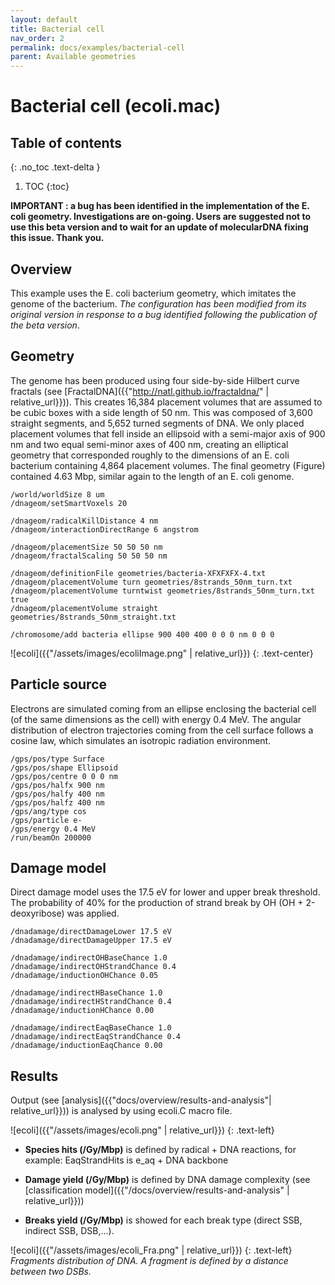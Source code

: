 ```yaml
---
layout: default
title: Bacterial cell
nav_order: 2
permalink: docs/examples/bacterial-cell
parent: Available geometries
---
```


# Bacterial cell (ecoli.mac)

## Table of contents
{: .no_toc .text-delta }

1. TOC
{:toc}

**IMPORTANT : a bug has been identified in the implementation of the E. coli geometry. Investigations are on-going. Users are suggested not to use this beta version and to wait for an update of molecularDNA fixing this issue. Thank you.**

## Overview
This example uses the E. coli bacterium geometry, which imitates the genome of the bacterium. _The configuration has been modified from its original version in response to a bug identified following the publication of the beta version_.

## Geometry
The genome has been produced using four side-by-side Hilbert curve fractals (see [FractalDNA]({{"http://natl.github.io/fractaldna/" | relative_url}})). This creates 16,384 placement volumes that are assumed to be cubic boxes with a side length of 50 nm. This was composed of 3,600 straight segments, and 5,652 turned segments of DNA. We only placed placement volumes that fell inside an ellipsoid with a semi-major axis of 900 nm and two equal semi-minor axes of 400 nm, creating an elliptical geometry that corresponded roughly to the dimensions of an E. coli bacterium containing 4,864 placement volumes. The final geometry (Figure) contained 4.63 Mbp, similar again to the length of an E. coli genome. 


```
/world/worldSize 8 um
/dnageom/setSmartVoxels 20

/dnageom/radicalKillDistance 4 nm
/dnageom/interactionDirectRange 6 angstrom

/dnageom/placementSize 50 50 50 nm
/dnageom/fractalScaling 50 50 50 nm

/dnageom/definitionFile geometries/bacteria-XFXFXFX-4.txt
/dnageom/placementVolume turn geometries/8strands_50nm_turn.txt
/dnageom/placementVolume turntwist geometries/8strands_50nm_turn.txt true
/dnageom/placementVolume straight geometries/8strands_50nm_straight.txt

/chromosome/add bacteria ellipse 900 400 400 0 0 0 nm 0 0 0
```

![ecoli]({{"/assets/images/ecoliImage.png" | relative_url}})
{: .text-center}

## Particle source
Electrons are simulated coming from an ellipse enclosing the bacterial cell (of the same dimensions as the cell) with energy 0.4 MeV. The angular distribution of electron trajectories coming from the cell surface follows a cosine law, which simulates an isotropic radiation environment.
```
/gps/pos/type Surface
/gps/pos/shape Ellipsoid
/gps/pos/centre 0 0 0 nm
/gps/pos/halfx 900 nm
/gps/pos/halfy 400 nm
/gps/pos/halfz 400 nm
/gps/ang/type cos
/gps/particle e-
/gps/energy 0.4 MeV
/run/beamOn 200000
```
## Damage model
Direct damage model uses the 17.5 eV for lower and upper break threshold. The probability of 40% for the production of strand break by OH (OH + 2-deoxyribose) was applied.
```
/dnadamage/directDamageLower 17.5 eV
/dnadamage/directDamageUpper 17.5 eV

/dnadamage/indirectOHBaseChance 1.0
/dnadamage/indirectOHStrandChance 0.4
/dnadamage/inductionOHChance 0.05

/dnadamage/indirectHBaseChance 1.0
/dnadamage/indirectHStrandChance 0.4
/dnadamage/inductionHChance 0.00

/dnadamage/indirectEaqBaseChance 1.0
/dnadamage/indirectEaqStrandChance 0.4
/dnadamage/inductionEaqChance 0.00
```

## Results
Output (see [analysis]({{"docs/overview/results-and-analysis"| relative_url}})) is analysed by using ecoli.C macro file. 

![ecoli]({{"/assets/images/ecoli.png" | relative_url}})
{: .text-left}

- **Species hits (/Gy/Mbp)** is defined by radical + DNA reactions,
for example: EaqStrandHits is e_aq + DNA backbone


- **Damage yield (/Gy/Mbp)** is defined by DNA damage complexity (see [classification model]({{"/docs/overview/results-and-analysis" | relative_url}}))


- **Breaks yield (/Gy/Mbp)** is showed for each break type (direct SSB, indirect SSB, DSB,...).

![ecoli]({{"/assets/images/ecoli_Fra.png" | relative_url}})
{: .text-left}
*Fragments distribution of DNA. A fragment is defined by a distance between two DSBs.*